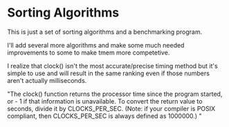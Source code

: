 Sorting Algorithms
==================

This is just a set of sorting algorithms and a benchmarking program.

I'll add several more algorithms and make some much needed
improvements to some to make tmem more competetive.

I realize that clock() isn't the most accurate/precise timing method
but it's simple to use and will result in the same ranking even if
those numbers aren't actually milliseconds.

"The clock() function returns the processor time since the program started, or - 1 if
that information is unavailable. To convert the return value to seconds, divide it
by CLOCKS_PER_SEC. (Note: if your compiler is POSIX compliant, then CLOCKS_PER_SEC is
always defined as 1000000.) "
